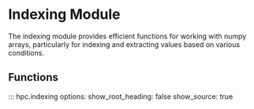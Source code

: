 # Indexing Module

The indexing module provides efficient functions for working with numpy arrays, particularly for indexing and extracting values based on various conditions.

## Functions

::: hpc.indexing
    options:
      show_root_heading: false
      show_source: true